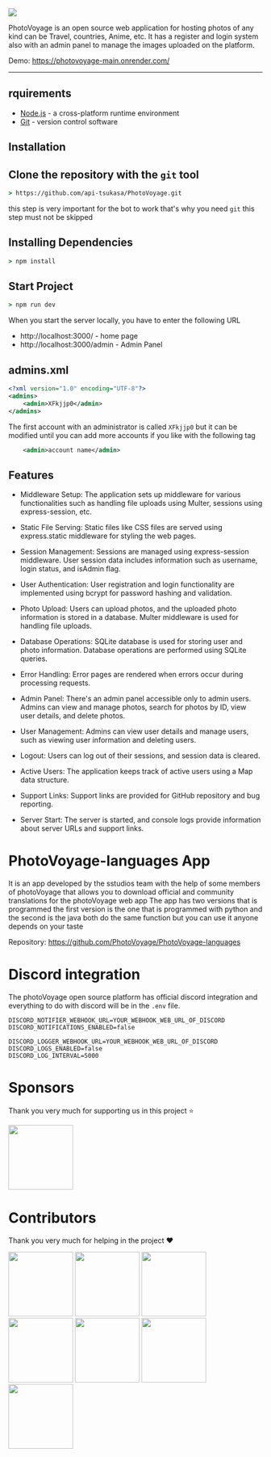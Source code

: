 <img align=center src="https://raw.githubusercontent.com/api-tsukasa/PhotoVoyage/master/.github/assets/banner.png">

PhotoVoyage is an open source web application for hosting photos of any kind can be Travel, countries, Anime, etc. It has a register and login system also with an admin panel to manage the images uploaded on the platform.

Demo: https://photovoyage-main.onrender.com/

---

## rquirements

* [Node.js](https://nodejs.org/en/) - a cross-platform runtime environment
* [Git](https://git-scm.com/downloads) - version control software

## Installation

## Clone the repository with the ``git`` tool
```cmd
> https://github.com/api-tsukasa/PhotoVoyage.git
```
this step is very important for the bot to work that's why you need `git` this step must not be skipped

## Installing Dependencies
```cmd
> npm install
```

## Start Project
```cmd
> npm run dev
```

When you start the server locally, you have to enter the following URL

* http://localhost:3000/ - home page
* http://localhost:3000/admin - Admin Panel

## admins.xml

```xml
<?xml version="1.0" encoding="UTF-8"?>
<admins>
    <admin>XFkjjp0</admin>
</admins>
```

The first account with an administrator is called `XFkjjp0` but it can be modified until you can add more accounts if you like with the following tag

```xml
    <admin>account name</admin>
```

## Features

* Middleware Setup: The application sets up middleware for various functionalities such as handling file uploads using Multer, sessions using express-session, etc.

* Static File Serving: Static files like CSS files are served using express.static middleware for styling the web pages.

* Session Management: Sessions are managed using express-session middleware. User session data includes information such as username, login status, and isAdmin flag.

* User Authentication: User registration and login functionality are implemented using bcrypt for password hashing and validation.

* Photo Upload: Users can upload photos, and the uploaded photo information is stored in a database. Multer middleware is used for handling file uploads.

* Database Operations: SQLite database is used for storing user and photo information. Database operations are performed using SQLite queries.

* Error Handling: Error pages are rendered when errors occur during processing requests.

* Admin Panel: There's an admin panel accessible only to admin users. Admins can view and manage photos, search for photos by ID, view user details, and delete photos.

* User Management: Admins can view user details and manage users, such as viewing user information and deleting users.

* Logout: Users can log out of their sessions, and session data is cleared.

* Active Users: The application keeps track of active users using a Map data structure.

* Support Links: Support links are provided for GitHub repository and bug reporting.

* Server Start: The server is started, and console logs provide information about server URLs and support links.

# PhotoVoyage-languages App

It is an app developed by the sstudios team with the help of some members of photoVoyage that allows you to download official and community translations for the photoVoyage web app The app has two versions that is programmed the first version is the one that is programmed with python and the second is the java both do the same function but you can use it anyone depends on your taste

Repository: https://github.com/PhotoVoyage/PhotoVoyage-languages

# Discord integration

The photoVoyage open source platform has official discord integration and everything to do with discord will be in the `.env` file.

```env
DISCORD_NOTIFIER_WEBHOOK_URL=YOUR_WEBHOOK_WEB_URL_OF_DISCORD
DISCORD_NOTIFICATIONS_ENABLED=false

DISCORD_LOGGER_WEBHOOK_URL=YOUR_WEBHOOK_WEB_URL_OF_DISCORD
DISCORD_LOGS_ENABLED=false
DISCORD_LOG_INTERVAL=5000
```

# Sponsors

Thank you very much for supporting us in this project ⭐

<a href="https://github.com/Sstudios-Dev"><img src="https://avatars.githubusercontent.com/u/156860248?s=200&v=4" height="128" width="128" /></a>

# Contributors

Thank you very much for helping in the project ❤

<a href="https://github.com/staFF6773"><img src="https://avatars.githubusercontent.com/u/108166164?v=4" height="128" width="128" /></a>
<a href="https://github.com/Sstudiosdev"><img src="https://avatars.githubusercontent.com/u/149289426?v=4" height="128" width="128" /></a>
<a href="https://github.com/StaffV77"><img src="https://avatars.githubusercontent.com/u/107765373?v=4" height="128" width="128" /></a>
<a href="https://github.com/api-tsukasa"><img src="https://avatars.githubusercontent.com/u/142162315?v=4" height="128" width="128" /></a>
<a href="https://github.com/MasterpaintSu"><img src="https://avatars.githubusercontent.com/u/159675013?v=4" height="128" width="128" /></a>
<a href="https://github.com/SantiagolxxGG"><img src="https://avatars.githubusercontent.com/u/149891004?v=4" height="128" width="128" /></a>
<a href="https://github.com/photovoyagehelp"><img src="https://avatars.githubusercontent.com/u/164266627?v=4" height="128" width="128" /></a>
